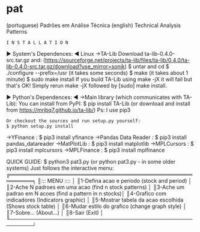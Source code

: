 # pat
(portuguese) Padrões em Análise Técnica (english) Technical Analysis Patterns 

	I N S T A L L A T I O N
►    System's Dependences: ◄
Linux
->TA-Lib
Download ta-lib-0.4.0-src.tar.gz and: (https://sourceforge.net/projects/ta-lib/files/ta-lib/0.4.0/ta-lib-0.4.0-src.tar.gz/download?use_mirror=sonik)
$ untar and cd
$ ./configure --prefix=/usr (it takes some seconds)
$ make (it takes about 1 minute)
$ sudo make install
    If you build TA-Lib using make -jX it will fail but that's OK! Simply rerun make -jX followed by [sudo] make install.
    
►    Python's Dependences: ◄
->Main library (which communicates with TA-Lib):
	You can install from PyPI:
	$ pip install TA-Lib (or download and install from https://mrjbq7.github.io/ta-lib/)
	Ps: I use pip3
	
	Or checkout the sources and run setup.py yourself:
	$ python setup.py install

->YFinance		       : $ pip3 install yfinance
->Pandas Data Reader   : $ pip3 install pandas_datareader
->MatPlotLib		   : $ pip3 install matplotlib
->MPLCursors		   : $ pip3 install mplcursors
->MPLFinance		   : $ pip3 install mplfinance

QUICK GUIDE:
$ python3 pat3.py		(or python pat3.py - in some older systems)
Just follows the interactive menu:
╔════════════════════════════════════════════════════════╕
║::: MENU ::::                       	                 │
║1-Defina acao e periodo (stock and period) 	         │
║2-Ache N padroes em uma acao (find n stock patterns)    │
║3-Ache um padrao em N acoes (find a pattern in n stocks)│
║4-Grafico com indicadores (Indicators graphic)          │
║5-Mostrar tabela da acao escolhida (Shows stock table)  │
║6-Mudar estilo do grafico (change graph style)          │
║7-Sobre...   (About...)                                 │
║8-Sair       (Exit)                                     │
╙────────────────────────────────────────────────────────┘

